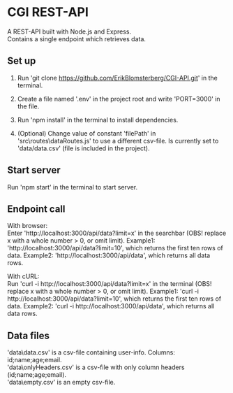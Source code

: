 # CGI REST-API

A REST-API built with Node.js and Express.  
Contains a single endpoint which retrieves data.

## Set up

1. Run 'git clone https://github.com/ErikBlomsterberg/CGI-API.git' in the terminal.

2. Create a file named '.env' in the project root and write 'PORT=3000' in the file.

3. Run 'npm install' in the terminal to install dependencies.

4. (Optional) Change value of constant 'filePath' in 'src\routes\dataRoutes.js' to use a different csv-file. Is currently set to 'data/data.csv' (file is included in the project).

## Start server

Run 'npm start' in the terminal to start server.

## Endpoint call

With browser:  
Enter 'http://localhost:3000/api/data?limit=x' in the searchbar (OBS! replace x with a whole number > 0, or omit limit).
Example1: 'http://localhost:3000/api/data?limit=10', which returns the first ten rows of data. Example2: 'http://localhost:3000/api/data', which returns all data rows.

With cURL:  
Run 'curl -i http://localhost:3000/api/data?limit=x' in the terminal (OBS! replace x with a whole number > 0, or omit limit).
Example1: 'curl -i http://localhost:3000/api/data?limit=10', which returns the first ten rows of data. Example2: 'curl -i http://localhost:3000/api/data', which returns all data rows.

## Data files

'data\data.csv' is a csv-file containing user-info. Columns: id;name;age;email.  
'data\onlyHeaders.csv' is a csv-file with only column headers (id;name;age;email).  
'data\empty.csv' is an empty csv-file.
